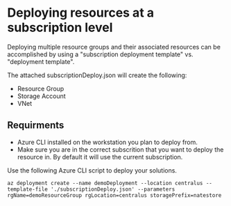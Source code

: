 # Deploying resources at a subscription level
Deploying multiple resource groups and their associated resources can be accomplished
by using a "subscription deployment template" vs. "deployment template". 

The attached subscriptionDeploy.json will create the following:

* Resource Group
* Storage Account
* VNet 

## Requirments
* Azure CLI installed on the workstation you plan to deploy from.
* Make sure you are in the correct subscrition that you want to deploy the resource in. By default it will use the 
current subscription.

Use the following Azure CLI script to deploy your solutions.

```azurecli
az deployment create --name demoDeployment --location centralus --template-file './subscriptionDeploy.json' --parameters rgName=demoResourceGroup rgLocation=centralus storagePrefix=natestore
```